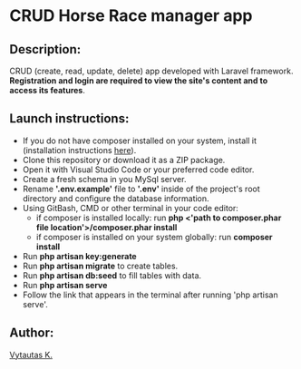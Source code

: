 # CRUD Horse Race manager app

## Description:

CRUD (create, read, update, delete) app developed with Laravel framework. **Registration and login are required to view the site's content and to access its features**.

## Launch instructions:

-   If you do not have composer installed on your system, install it (installation instructions [here](https://getcomposer.org/download)).
-   Clone this repository or download it as a ZIP package.
-   Open it with Visual Studio Code or your preferred code editor.
-   Create a fresh schema in you MySql server.
-   Rename **'.env.example'** file to **'.env'** inside of the project's root directory and configure the database information.
-   Using GitBash, CMD or other terminal in your code editor:
    -   if composer is installed locally: run **php <'path to composer.phar file location'>/composer.phar install**
    -   if composer is installed on your system globally: run **composer install**
-   Run **php artisan key:generate**
-   Run **php artisan migrate** to create tables.
-   Run **php artisan db:seed** to fill tables with data.
-   Run **php artisan serve**
-   Follow the link that appears in the terminal after running 'php artisan serve'.

## Author:

[Vytautas K.](https://github.com/VytautasKaz)
